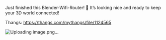 Just finished this Blender-Wifi-Router! 📶 It’s looking nice and ready to keep your 3D world connected!

Thangs: https://thangs.com/mythangs/file/1124565

![Uploading image.png…]()
